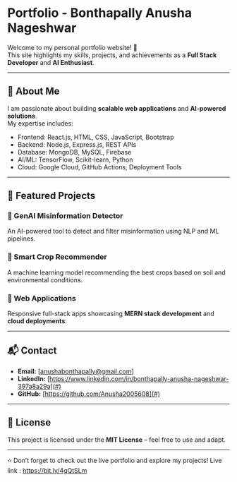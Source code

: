 # Portfolio - Bonthapally Anusha Nageshwar

Welcome to my personal portfolio website! 🚀  
This site highlights my skills, projects, and achievements as a **Full Stack Developer** and **AI Enthusiast**.

---

## 🌟 About Me
I am passionate about building **scalable web applications** and **AI-powered solutions**.  
My expertise includes:
- Frontend: React.js, HTML, CSS, JavaScript, Bootstrap  
- Backend: Node.js, Express.js, REST APIs  
- Database: MongoDB, MySQL, Firebase  
- AI/ML: TensorFlow, Scikit-learn, Python  
- Cloud: Google Cloud, GitHub Actions, Deployment Tools  

---

## 📂 Featured Projects
### 🔹 GenAI Misinformation Detector  
An AI-powered tool to detect and filter misinformation using NLP and ML pipelines.  

### 🔹 Smart Crop Recommender  
A machine learning model recommending the best crops based on soil and environmental conditions.  

### 🔹 Web Applications  
Responsive full-stack apps showcasing **MERN stack development** and **cloud deployments**.  

---

## 📬 Contact
- **Email:** [anushabonthapally@gmail.com]  
- **LinkedIn:** [https://www.linkedin.com/in/bonthapally-anusha-nageshwar-397a8a29a](#)  
- **GitHub:** [https://github.com/Anusha2005608](#)  

---

## 📜 License
This project is licensed under the **MIT License** – feel free to use and adapt.  

---

⭐ Don’t forget to check out the live portfolio and explore my projects!
Live link : https://bit.ly/4gQtSLm
